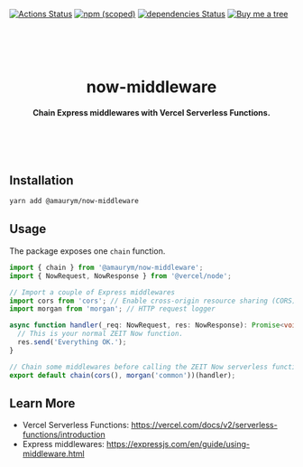 [![Actions Status](https://github.com/amaurym/now-middleware/workflows/pr/badge.svg)](https://github.com/amaurym/now-middleware/actions)
[![npm (scoped)](https://img.shields.io/npm/v/@amaurym/now-middleware.svg)](https://www.npmjs.com/package/@amaurym/now-middleware)
[![dependencies Status](https://david-dm.org/amaurym/now-middleware/status.svg)](https://david-dm.org/amaurym/now-middleware)
[![Buy me a tree](https://img.shields.io/badge/Buy%20me%20a%20tree-%F0%9F%8C%B3-lightgreen)](https://offset.earth/amaurym)

<br /><br /><br />

<h1 align="center">now-middleware</h1>
<h4 align="center">Chain Express middlewares with Vercel Serverless Functions.</h4>

<br /><br /><br />

## Installation

```bash
yarn add @amaurym/now-middleware
```

## Usage

The package exposes one `chain` function.

```typescript
import { chain } from '@amaurym/now-middleware';
import { NowRequest, NowResponse } from '@vercel/node';

// Import a couple of Express middlewares
import cors from 'cors'; // Enable cross-origin resource sharing (CORS) with various options
import morgan from 'morgan'; // HTTP request logger

async function handler(_req: NowRequest, res: NowResponse): Promise<void> {
  // This is your normal ZEIT Now function.
  res.send('Everything OK.');
}

// Chain some middlewares before calling the ZEIT Now serverless function
export default chain(cors(), morgan('common'))(handler);
```

## Learn More

- Vercel Serverless Functions: https://vercel.com/docs/v2/serverless-functions/introduction
- Express middlewares: https://expressjs.com/en/guide/using-middleware.html
